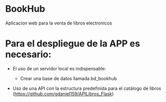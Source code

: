 # BookHub

Aplicacion web para la venta de libros electronicos

# Para el despliegue de la APP es necesario:

- El uso de un servidor local es indispensable:

    * Crear una base de datos llamada bd_bookhub

- Uso de una API con la estructura predefinida para el catálogo de libros (https://github.com/gdaniel159/APILibros_Flask)
